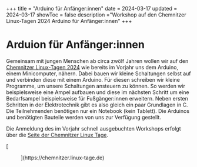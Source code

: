 +++
title = "Arduino für Anfänger:innen"
date = 2024-03-17
updated = 2024-03-17
showToc = false
description ="Workshop auf den Chemnitzer Linux-Tagen 2024 Arduino für Anfänger:innen"
+++

<script lang="ts">
    import Figure from "$lib/components/Figure.svelte";
</script>

# Arduion für Anfänger:innen

Gemeinsam mit jungen Menschen ab circa zwölf Jahren wollen wir auf den [Chemnitzer Linux-Tagen 2024](https://chemnitzer.linux-tage.de/2024/de/programm/junior) wie bereits im Vorjahr uns dem Arduino, einem Minicomputer, nähern. Dabei bauen wir kleine Schaltungen selbst auf und verbinden diese mit einem Arduino. Für diesen schreiben wir kleine Programme, um unsere Schaltungen ansteuern zu können. So werden wir beispielsweise eine Ampel aufbauen und diese im nächsten Schritt um eine Bedarfsampel beispielsweise für Fußgänger:innen erweitern. Neben ersten Schritten in der Elektrotechnik gibt es also gleich ein paar Grundlagen in C. Die Teilnehmenden benötigen nur ein Notebook (kein Tablett). Die Arduinos und benötigten Bauteile werden von uns zur Verfügung gestellt.

Die Anmeldung des im Vorjahr schnell ausgebuchten Workshops erfolgt über die [Seite der Chemnitzer Linux Tage](https://chemnitzer.linux-tage.de/2024/de/programm/junior).

[
<Figure src="https://chemnitzer.linux-tage.de/2024/media/presse/banner/729x90.png" alt="Chemnitzer Linux-Tage Banner" />](https://chemnitzer.linux-tage.de)
